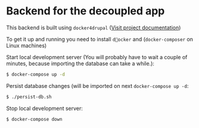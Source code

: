 # Backend for the decoupled app

This backend is built using `docker4drupal` ([Visit project documentation](https://docs.wodby.com/stacks/drupal/local/))

To get it up and running you need to install `docker` and (`docker-composer` on Linux machines)

Start local development server (You will probably have to wait a couple of minutes, because importing the database can take a while.):

```bash
$ docker-compose up -d
```

Persist database changes (will be imported on next `docker-compose up -d`:

```bash
$ ./persist-db.sh
```

Stop local development server:

```bash
$ docker-compose down
```
